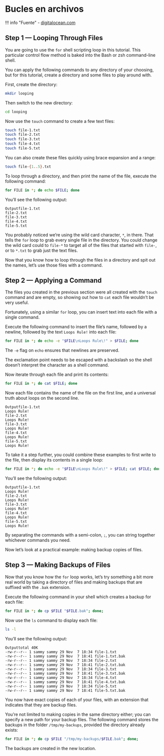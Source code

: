 # Bucles en archivos

!!! info "Fuente"
    - [digitalocean.com](https://www.digitalocean.com/community/tutorials/workflow-loop-through-files-in-a-directory)

## Step 1 — Looping Through Files

You are going to use the `for` shell scripting loop in this tutorial. This particular control flow method is baked into the Bash or zsh command-line shell.

You can apply the following commands to any directory of your choosing, but for this tutorial, create a directory and some files to play around with.

First, create the directory:

```bash
mkdir looping
```

Then switch to the new directory:

```bash
cd looping
```

Now use the `touch` command to create a few text files:

```bash
touch file-1.txt
touch file-2.txt
touch file-3.txt
touch file-4.txt
touch file-5.txt
```

You can also create these files quickly using brace expansion and a range:

```bash
touch file-{1..5}.txt
```

To loop through a directory, and then print the name of the file, execute the following command:

```bash
for FILE in *; do echo $FILE; done
```

You’ll see the following output:

```
Outputfile-1.txt
file-2.txt
file-3.txt
file-4.txt
file-5.txt
```

You probably noticed we’re using the wild card character, `*`, in there. That tells the `for` loop to grab every single file in the directory. You could change the wild card could to `file-*` to target all of the files that started with `file-`, or to `*.txt` to grab just the text files.

Now that you know how to loop through the files in a directory and spit out the names, let’s use those files with a command.


## Step 2 — Applying a Command

The files you created in the previous section were all created with the `touch` command and are empty, so showing out how to `cat` each file wouldn’t be very useful.

Fortunately, using a similar `for` loop, you can insert text into each file with a single command.

Execute the following command to insert the file’s name, followed by a newline, followed by the text `Loops Rule!` into each file:

```bash
for FILE in *; do echo -e "$FILE\nLoops Rule\!" > $FILE; done
```

The `-e` flag on `echo` ensures that newlines are preserved.

The exclamation point needs to be escaped with a backslash so the shell doesn’t interpret the character as a shell command.

Now iterate through each file and print its contents:

```bash
for FILE in *; do cat $FILE; done
```

Now each file contains the name of the file on the first line, and a universal truth about loops on the second line.

```
Outputfile-1.txt
Loops Rule!
file-2.txt
Loops Rule!
file-3.txt
Loops Rule!
file-4.txt
Loops Rule!
file-5.txt
Loops Rule!
```

To take it a step further, you could combine these examples to first write to the file, then display its contents in a single loop:

```bash
for FILE in *; do echo -e "$FILE\nLoops Rule\!" > $FILE; cat $FILE; done
```

You’ll see the following output:

```
Outputfile-1.txt
Loops Rule!
file-2.txt
Loops Rule!
file-3.txt
Loops Rule!
file-4.txt
Loops Rule!
file-5.txt
Loops Rule!
```

By separating the commands with a semi-colon, `;`, you can string together whichever commands you need.

Now let’s look at a practical example: making backup copies of files.


## Step 3 — Making Backups of Files

Now that you know how the `for` loop works, let’s try something a bit more real world by taking a directory of files and making backups that are suffixed with the `.bak` extension.

Execute the following command in your shell which creates a backup for each file:

```bash
for FILE in *; do cp $FILE "$FILE.bak"; done;
```

Now use the `ls` command to display each file:

```bash
ls -l
```

You’ll see the following output:

```
Outputtotal 40K
-rw-r--r-- 1 sammy sammy 29 Nov  7 18:34 file-1.txt
-rw-r--r-- 1 sammy sammy 29 Nov  7 18:41 file-1.txt.bak
-rw-r--r-- 1 sammy sammy 29 Nov  7 18:34 file-2.txt
-rw-r--r-- 1 sammy sammy 29 Nov  7 18:41 file-2.txt.bak
-rw-r--r-- 1 sammy sammy 29 Nov  7 18:34 file-3.txt
-rw-r--r-- 1 sammy sammy 29 Nov  7 18:41 file-3.txt.bak
-rw-r--r-- 1 sammy sammy 29 Nov  7 18:34 file-4.txt
-rw-r--r-- 1 sammy sammy 29 Nov  7 18:41 file-4.txt.bak
-rw-r--r-- 1 sammy sammy 29 Nov  7 18:34 file-5.txt
-rw-r--r-- 1 sammy sammy 29 Nov  7 18:41 file-5.txt.bak
```

You now have exact copies of each of your files, with an extension that indicates that they are backup files.

You’re not limited to making copies in the same directory either; you can specify a new path for your backup files. The following command stores the backups in the folder `/tmp/my-backups`, provided the directory already exists:

```bash
for FILE in *; do cp $FILE "/tmp/my-backups/$FILE.bak"; done;
```

The backups are created in the new location.

